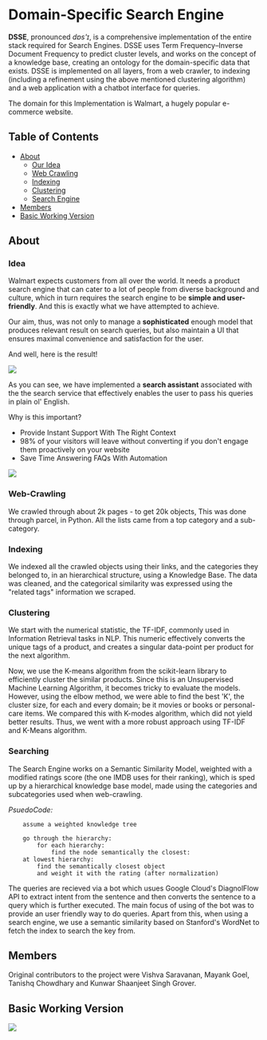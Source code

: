 # Domain-Specific Search Engine
**DSSE**, pronounced *dɐs'ɪ*, is a comprehensive implementation of the entire stack required for Search Engines. DSSE uses Term Frequency–Inverse Document Frequency to predict cluster levels, and works on the concept of a knowledge base, creating an ontology for the domain-specific data that exists. DSSE is implemented on all layers, from a web crawler, to indexing (including a refinement using the above mentioned clustering algorithm) and a web application with a chatbot interface for queries.

The domain for this Implementation is Walmart, a hugely popular e-commerce website.

## Table of Contents
- [About](#About)
    - [Our Idea](#Our-Idea)
    - [Web Crawling](#Web-Crawling)
    - [Indexing](#Indexing)
    - [Clustering](#Clustering)
    - [Search Engine](#Search-Engine)
- [Members](#Members)
- [Basic Working Version](#Basic-Working-Version)

## About

### Idea
Walmart expects customers from all over the world. It needs a product search engine that can cater to a lot of people from diverse background and culture, which in turn requires the search engine to be **simple and user-friendly**. And this is exactly what we have attempted to achieve.

Our aim, thus, was not only to manage a **sophisticated** enough model that produces relevant result on search queries, but also maintain a UI that ensures maximal convenience and satisfaction for the user.

And well, here is the result!

<img src="https://cdn.discordapp.com/attachments/766879223897653272/767426472628846623/unknown.png">

As you can see, we have implemented a **search assistant** associated with the the search service that effectively enables the user to pass his queries in plain ol' English.

Why is this important?
- Provide Instant Support With The Right Context
- 98% of your visitors will leave without converting if you don't engage them proactively on your website
- Save Time Answering FAQs With Automation

<img src="https://cdn.discordapp.com/attachments/766879223897653272/767414774420996156/unknown.png">


### Web-Crawling
We crawled through about 2k pages - to get 20k objects, This was done through parcel, in Python. All the lists came from a top category and a sub-category.

### Indexing
We indexed all the crawled objects using their links, and the categories they belonged to, in an hierarchical structure, using a Knowledge Base. The data was cleaned, and the categorical similarity was expressed using the "related tags" information we scraped.

### Clustering
We start with the numerical statistic, the TF-IDF, commonly used in Information Retrieval tasks in NLP. This numeric effectively converts the unique tags of a product, and creates a singular data-point per product for the next algorithm.

Now, we use the K-means algorithm from the scikit-learn library to efficiently cluster the similar products. Since this is an Unsupervised Machine Learning Algorithm, it becomes tricky to evaluate the models. However, using the elbow method, we were able to find the best 'K', the cluster size, for each and every domain; be it movies or books or personal-care items. We compared this with K-modes algorithm, which did not yield better results. Thus, we went with a more robust approach using TF-IDF and K-Means algorithm.

### Searching
The Search Engine works on a Semantic Similarity Model, weighted with a modified ratings score (the one IMDB uses for their ranking), which is sped up by a hierarchical knowledge base model, made using the categories and subcategories used when web-crawling.

*PsuedoCode:*

```
    assume a weighted knowledge tree
    
    go through the hierarchy:
        for each hierarchy:
            find the node semantically the closest:
    at lowest hierarchy:
        find the semantically closest object 
        and weight it with the rating (after normalization)
```
The queries are recieved via a bot which usues Google Cloud's DiagnolFlow API to extract intent from the sentence and then converts the sentence to a query
which is further executed. The main focus of using of the bot was to provide an user friendly way to do queries.
Apart from this, when using a search engine, we use a semantic similarity based on Stanford's WordNet to fetch the index to search the key from.

        
    
## Members
Original contributors to the project were Vishva Saravanan, Mayank Goel, Tanishq Chowdhary and Kunwar Shaanjeet Singh Grover.

## Basic Working Version

<img src="https://cdn.discordapp.com/attachments/766879223897653272/767424781817085992/unknown.png">
